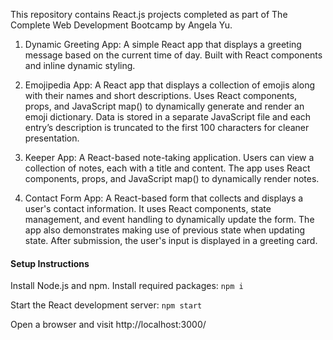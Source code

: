 This repository contains React.js projects completed as part of The Complete Web Development Bootcamp by Angela Yu.

1. Dynamic Greeting App: A simple React app that displays a greeting message based on the current time of day. Built with React components and inline dynamic styling.

2. Emojipedia App: A React app that displays a collection of emojis along with their names and short descriptions. Uses React components, props, and JavaScript map() to dynamically generate and render an emoji dictionary. Data is stored in a separate JavaScript file and each entry’s description is truncated to the first 100 characters for cleaner presentation.

3. Keeper App: A React-based note-taking application. Users can view a collection of notes, each with a title and content. The app uses React components, props, and JavaScript map() to dynamically render notes. 

4. Contact Form App: A React-based form that collects and displays a user's contact information. It uses React components, state management, and event handling to dynamically update the form. The app also demonstrates making use of previous state when updating state. After submission, the user's input is displayed in a greeting card.

#### Setup Instructions

Install Node.js and npm.
Install required packages:
`npm i`

Start the React development server:
`npm start`

Open a browser and visit http://localhost:3000/